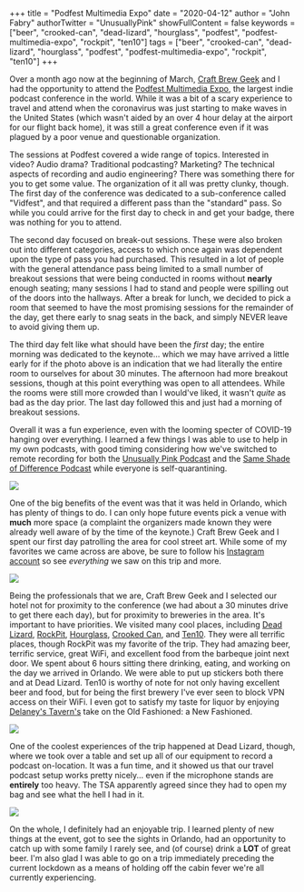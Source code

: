 +++
title = "Podfest Multimedia Expo"
date = "2020-04-12"
author = "John Fabry"
authorTwitter = "UnusuallyPink"
showFullContent = false
keywords = ["beer", "crooked-can", "dead-lizard", "hourglass", "podfest", "podfest-multimedia-expo", "rockpit", "ten10"]
tags = ["beer", "crooked-can", "dead-lizard", "hourglass", "podfest", "podfest-multimedia-expo", "rockpit", "ten10"]
+++

Over a month ago now at the beginning of March, [Craft Brew Geek](https://instagram.com/craftbrewgeek) and I had the opportunity to attend the [Podfest Multimedia Expo](https://podfestexpo.com), the largest indie podcast conference in the world. While it was a bit of a scary experience to travel and attend when the coronavirus was just starting to make waves in the United States (which wasn't aided by an over 4 hour delay at the airport for our flight back home), it was still a great conference even if it was plagued by a poor venue and questionable organization.

The sessions at Podfest covered a wide range of topics. Interested in video? Audio drama? Traditional podcasting? Marketing? The technical aspects of recording and audio engineering? There was something there for you to get some value. The organization of it all was pretty clunky, though. The first day of the conference was dedicated to a sub-conference called "Vidfest", and that required a different pass than the "standard" pass. So while you could arrive for the first day to check in and get your badge, there was nothing for you to attend.

The second day focused on break-out sessions. These were also broken out into different categories, access to which once again was dependent upon the type of pass you had purchased. This resulted in a lot of people with the general attendance pass being limited to a small number of breakout sessions that were being conducted in rooms without **nearly** enough seating; many sessions I had to stand and people were spilling out of the doors into the hallways. After a break for lunch, we decided to pick a room that seemed to have the most promising sessions for the remainder of the day, get there early to snag seats in the back, and simply NEVER leave to avoid giving them up.

The third day felt like what should have been the _first_ day; the entire morning was dedicated to the keynote... which we may have arrived a little early for if the photo above is an indication that we had literally the entire room to ourselves for about 30 minutes. The afternoon had more breakout sessions, though at this point everything was open to all attendees. While the rooms were still more crowded than I would've liked, it wasn't _quite_ as bad as the day prior. The last day followed this and just had a morning of breakout sessions.

Overall it was a fun experience, even with the looming specter of COVID-19 hanging over everything. I learned a few things I was able to use to help in my own podcasts, with good timing considering how we've switched to remote recording for both the [Unusually Pink Podcast](https://unusually.pink/podcast) and the [Same Shade of Difference Podcast](https://sameshadeofdifference.com) while everyone is self-quarantining.

![](/images/PodfestMultimediaExpo_podfest_art.jpg)

One of the big benefits of the event was that it was held in Orlando, which has plenty of things to do. I can only hope future events pick a venue with **much** more space (a complaint the organizers made known they were already well aware of by the time of the keynote.) Craft Brew Geek and I spent our first day patrolling the area for cool street art. While some of my favorites we came across are above, be sure to follow his [Instagram account](https://instagram.com/craftbrewgeek) so see _everything_ we saw on this trip and more.

![](/images/PodfestMultimediaExpo_podfest_rockpit.jpg)

Being the professionals that we are, Craft Brew Geek and I selected our hotel not for proximity to the conference (we had about a 30 minutes drive to get there each day), but for proximity to breweries in the area. It's important to have priorities. We visited many cool places, including [Dead Lizard](https://www.deadlizardbrewing.com), [RockPit](https://rockpitbrewing.com), [Hourglass](https://hourglassbrewing.com), [Crooked Can](https://crookedcan.com), and [Ten10](https://www.ten10brewingcompany.com). They were all terrific places, though RockPit was my favorite of the trip. They had amazing beer, terrific service, great WiFi, and excellent food from the barbeque joint next door. We spent about 6 hours sitting there drinking, eating, and working on the day we arrived in Orlando. We were able to put up stickers both there and at Dead Lizard. Ten10 is worthy of note for not only having excellent beer and food, but for being the first brewery I've ever seen to block VPN access on their WiFi. I even got to satisfy my taste for liquor by enjoying [Delaney's Tavern's](https://eatdt.com) take on the Old Fashioned: a New Fashioned.

![](/images/PodfestMultimediaExpo_podfest_newfashioned.jpg)

One of the coolest experiences of the trip happened at Dead Lizard, though, where we took over a table and set up all of our equipment to record a podcast on-location. It was a fun time, and it showed us that our travel podcast setup works pretty nicely... even if the microphone stands are **entirely** too heavy. The TSA apparently agreed since they had to open my bag and see what the hell I had in it.

![](/images/PodfestMultimediaExpo_podfest_recording.jpg)

On the whole, I definitely had an enjoyable trip. I learned plenty of new things at the event, got to see the sights in Orlando, had an opportunity to catch up with some family I rarely see, and (of course) drink a **LOT** of great beer. I'm also glad I was able to go on a trip immediately preceding the current lockdown as a means of holding off the cabin fever we're all currently experiencing.

